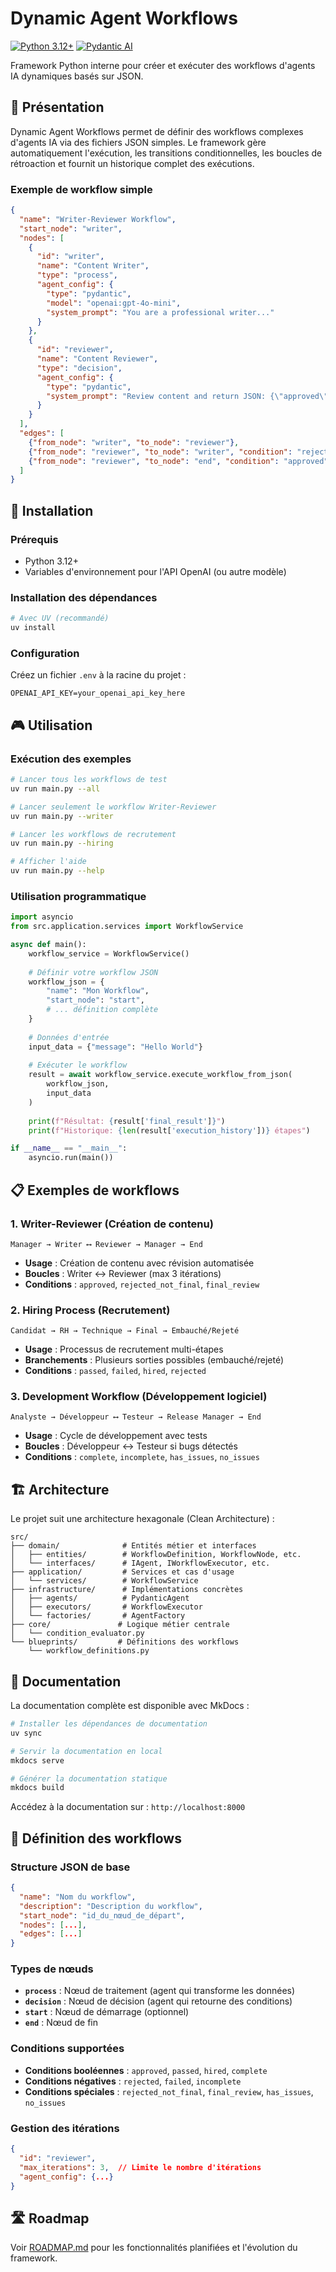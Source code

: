 # Dynamic Agent Workflows

[![Python 3.12+](https://img.shields.io/badge/python-3.12+-blue.svg)](https://www.python.org/downloads/)
[![Pydantic AI](https://img.shields.io/badge/pydantic--ai-0.3.4+-green.svg)](https://github.com/pydantic/pydantic-ai)

Framework Python interne pour créer et exécuter des workflows d'agents IA dynamiques basés sur JSON.

## 🎯 Présentation

Dynamic Agent Workflows permet de définir des workflows complexes d'agents IA via des fichiers JSON simples. Le framework gère automatiquement l'exécution, les transitions conditionnelles, les boucles de rétroaction et fournit un historique complet des exécutions.

### Exemple de workflow simple

```json
{
  "name": "Writer-Reviewer Workflow",
  "start_node": "writer",
  "nodes": [
    {
      "id": "writer",
      "name": "Content Writer",
      "type": "process",
      "agent_config": {
        "type": "pydantic",
        "model": "openai:gpt-4o-mini",
        "system_prompt": "You are a professional writer..."
      }
    },
    {
      "id": "reviewer", 
      "name": "Content Reviewer",
      "type": "decision",
      "agent_config": {
        "type": "pydantic",
        "system_prompt": "Review content and return JSON: {\"approved\": true/false}"
      }
    }
  ],
  "edges": [
    {"from_node": "writer", "to_node": "reviewer"},
    {"from_node": "reviewer", "to_node": "writer", "condition": "rejected"},
    {"from_node": "reviewer", "to_node": "end", "condition": "approved"}
  ]
}
```

## 🚀 Installation

### Prérequis

- Python 3.12+
- Variables d'environnement pour l'API OpenAI (ou autre modèle)

### Installation des dépendances

```bash
# Avec UV (recommandé)
uv install
```

### Configuration

Créez un fichier `.env` à la racine du projet :

```env
OPENAI_API_KEY=your_openai_api_key_here
```

## 🎮 Utilisation

### Exécution des exemples

```bash
# Lancer tous les workflows de test
uv run main.py --all

# Lancer seulement le workflow Writer-Reviewer
uv run main.py --writer

# Lancer les workflows de recrutement
uv run main.py --hiring

# Afficher l'aide
uv run main.py --help
```

### Utilisation programmatique

```python
import asyncio
from src.application.services import WorkflowService

async def main():
    workflow_service = WorkflowService()
    
    # Définir votre workflow JSON
    workflow_json = {
        "name": "Mon Workflow",
        "start_node": "start",
        # ... définition complète
    }
    
    # Données d'entrée
    input_data = {"message": "Hello World"}
    
    # Exécuter le workflow
    result = await workflow_service.execute_workflow_from_json(
        workflow_json, 
        input_data
    )
    
    print(f"Résultat: {result['final_result']}")
    print(f"Historique: {len(result['execution_history'])} étapes")

if __name__ == "__main__":
    asyncio.run(main())
```

## 📋 Exemples de workflows

### 1. Writer-Reviewer (Création de contenu)
```
Manager → Writer ⟷ Reviewer → Manager → End
```
- **Usage** : Création de contenu avec révision automatisée
- **Boucles** : Writer ↔ Reviewer (max 3 itérations)
- **Conditions** : `approved`, `rejected_not_final`, `final_review`

### 2. Hiring Process (Recrutement)
```
Candidat → RH → Technique → Final → Embauché/Rejeté
```
- **Usage** : Processus de recrutement multi-étapes
- **Branchements** : Plusieurs sorties possibles (embauché/rejeté)
- **Conditions** : `passed`, `failed`, `hired`, `rejected`

### 3. Development Workflow (Développement logiciel)
```
Analyste → Développeur ⟷ Testeur → Release Manager → End
```
- **Usage** : Cycle de développement avec tests
- **Boucles** : Développeur ↔ Testeur si bugs détectés
- **Conditions** : `complete`, `incomplete`, `has_issues`, `no_issues`

## 🏗️ Architecture

Le projet suit une architecture hexagonale (Clean Architecture) :

```
src/
├── domain/              # Entités métier et interfaces
│   ├── entities/        # WorkflowDefinition, WorkflowNode, etc.
│   └── interfaces/      # IAgent, IWorkflowExecutor, etc.
├── application/         # Services et cas d'usage
│   └── services/        # WorkflowService
├── infrastructure/      # Implémentations concrètes
│   ├── agents/          # PydanticAgent
│   ├── executors/       # WorkflowExecutor
│   └── factories/       # AgentFactory
├── core/               # Logique métier centrale
│   └── condition_evaluator.py
└── blueprints/         # Définitions des workflows
    └── workflow_definitions.py
```

## 📖 Documentation

La documentation complète est disponible avec MkDocs :

```bash
# Installer les dépendances de documentation
uv sync

# Servir la documentation en local
mkdocs serve

# Générer la documentation statique
mkdocs build
```

Accédez à la documentation sur : `http://localhost:8000`

## 🔧 Définition des workflows

### Structure JSON de base

```json
{
  "name": "Nom du workflow",
  "description": "Description du workflow",
  "start_node": "id_du_nœud_de_départ",
  "nodes": [...],
  "edges": [...]
}
```

### Types de nœuds

- **`process`** : Nœud de traitement (agent qui transforme les données)
- **`decision`** : Nœud de décision (agent qui retourne des conditions)
- **`start`** : Nœud de démarrage (optionnel)
- **`end`** : Nœud de fin

### Conditions supportées

- **Conditions booléennes** : `approved`, `passed`, `hired`, `complete`
- **Conditions négatives** : `rejected`, `failed`, `incomplete`
- **Conditions spéciales** : `rejected_not_final`, `final_review`, `has_issues`, `no_issues`

### Gestion des itérations

```json
{
  "id": "reviewer",
  "max_iterations": 3,  // Limite le nombre d'itérations
  "agent_config": {...}
}
```

## 🛣️ Roadmap

Voir [ROADMAP.md](ROADMAP.md) pour les fonctionnalités planifiées et l'évolution du framework.